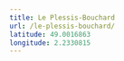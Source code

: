 ```yaml
---
title: Le Plessis-Bouchard
url: /le-plessis-bouchard/
latitude: 49.0016863
longitude: 2.2330815
---
```

